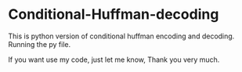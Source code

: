 # Conditional-Huffman-decoding
This is python version of conditional huffman encoding and decoding.
Running the py file.

If you want use my code, just let me know, Thank you very much.
